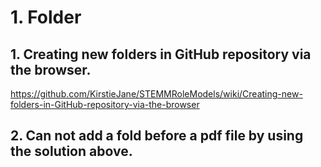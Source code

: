 # 1. Folder #
## 1. Creating new folders in GitHub repository via the browser. ##
https://github.com/KirstieJane/STEMMRoleModels/wiki/Creating-new-folders-in-GitHub-repository-via-the-browser
## 2. Can not add a fold before a pdf file by using the solution above. ##
